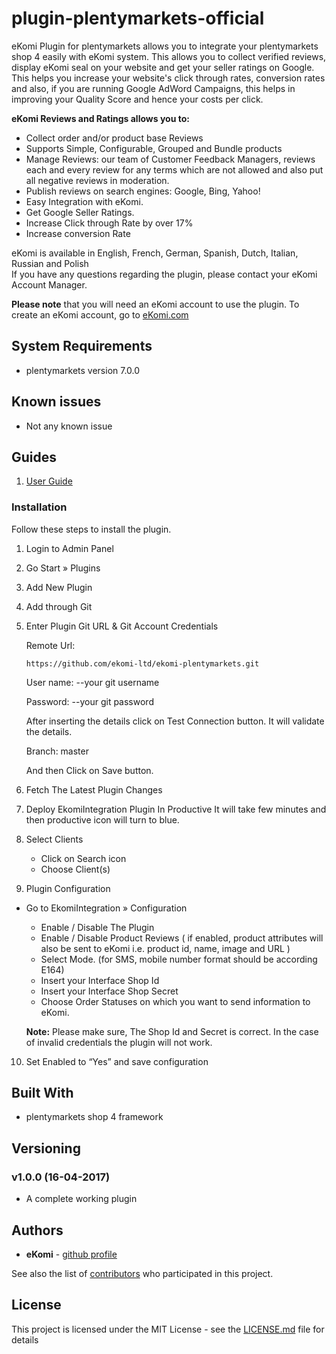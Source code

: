 # plugin-plentymarkets-official

eKomi Plugin for plentymarkets allows you to integrate your plentymarkets shop 4 easily with eKomi system. This allows you to collect verified reviews, display eKomi seal on your website and get your seller ratings on Google. This helps you increase your website's click through rates, conversion rates and also, if you are running Google AdWord Campaigns, this helps in improving your Quality Score and hence your costs per click.

<p>
<strong>eKomi Reviews and Ratings allows you to:</strong>
</p>
<ul>
<li>Collect order and/or product base Reviews</li>
<li>Supports Simple, Configurable, Grouped and Bundle products</li>
<li>Manage Reviews: our team of Customer Feedback Managers, reviews each and every review for any terms which are not allowed and also put all negative reviews in moderation.</li>
<li>Publish reviews on search engines: Google, Bing, Yahoo!</li>
<li>Easy Integration with eKomi.</li>
<li>Get Google Seller Ratings.</li>
<li>Increase Click through Rate by over 17%</li>
<li>Increase conversion Rate</li>
</ul>

<p>eKomi is available in English, French, German, Spanish, Dutch, Italian, Russian and Polish<br />If you have any questions regarding the plugin, please contact your eKomi Account Manager.</p>

<p><b>Please note</b> that you will need an eKomi account to use the plugin. To create an eKomi account, go to 
<a href='http://eKomi.com'>eKomi.com</a>

## System Requirements

- plentymarkets version 7.0.0

## Known issues
- Not any known issue  

## Guides
1. [User Guide](https://ekomi01.atlassian.net/wiki/display/PD/Plentymarkets+-+Official+eKomi+Plugins)

### Installation

Follow these steps to install the plugin.

1. Login to Admin Panel
 
2. Go Start » Plugins

3. Add New Plugin
 
4. Add through Git
 
5. Enter Plugin Git URL & Git Account Credentials

    Remote Url: 
    ```
    https://github.com/ekomi-ltd/ekomi-plentymarkets.git
    ```
    User name: --your git username

    Password:  --your git password

    After inserting the details click on Test Connection button. It will validate the details.

    Branch: master

    And then Click on Save button.
 
6. Fetch The Latest Plugin Changes

 
7. Deploy EkomiIntegration Plugin In Productive It will take few minutes and then productive icon will turn to blue.
 
8. Select Clients
    - Click on Search icon
    - Choose Client(s)

9. Plugin Configuration

* Go to EkomiIntegration » Configuration
 
  - Enable / Disable The Plugin
  - Enable / Disable Product Reviews ( if enabled, product attributes will also be sent to eKomi i.e.  product id, name, image and URL )
  - Select Mode. (for SMS, mobile number format should be according E164)
  - Insert your Interface Shop Id
  - Insert your Interface Shop Secret
  - Choose Order Statuses on which you want to send information to eKomi.

  **Note:** Please make sure, The Shop Id and Secret is correct. In the case of invalid credentials the plugin will not work.
 
10. Set Enabled to “Yes” and save configuration
 

## Built With

* plentymarkets shop 4 framework

## Versioning

### v1.0.0 (16-04-2017)

- A complete working plugin

## Authors

* **eKomi** - [github profile](https://github.com/ekomi-ltd)

See also the list of [contributors](https://github.com/ekomi-ltd/plugin-plentymarkets-integration/graphs/contributors) who participated in this project.

## License

This project is licensed under the MIT License - see the [LICENSE.md](LICENSE.md) file for details
